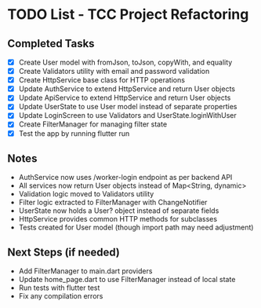 # TODO List - TCC Project Refactoring

## Completed Tasks
- [x] Create User model with fromJson, toJson, copyWith, and equality
- [x] Create Validators utility with email and password validation
- [x] Create HttpService base class for HTTP operations
- [x] Update AuthService to extend HttpService and return User objects
- [x] Update ApiService to extend HttpService and return User objects
- [x] Update UserState to use User model instead of separate properties
- [x] Update LoginScreen to use Validators and UserState.loginWithUser
- [x] Create FilterManager for managing filter state
- [x] Test the app by running flutter run

## Notes
- AuthService now uses /worker-login endpoint as per backend API
- All services now return User objects instead of Map<String, dynamic>
- Validation logic moved to Validators utility
- Filter logic extracted to FilterManager with ChangeNotifier
- UserState now holds a User? object instead of separate fields
- HttpService provides common HTTP methods for subclasses
- Tests created for User model (though import path may need adjustment)

## Next Steps (if needed)
- Add FilterManager to main.dart providers
- Update home_page.dart to use FilterManager instead of local state
- Run tests with flutter test
- Fix any compilation errors
